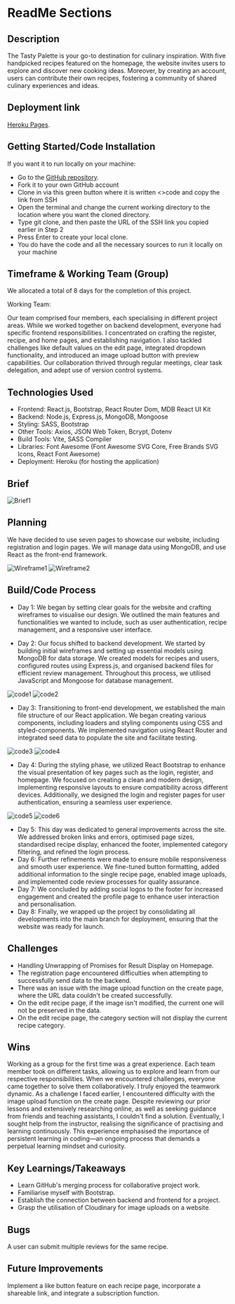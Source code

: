 # ReadMe Sections

## Description
The Tasty Palette is your go-to destination for culinary inspiration. With five handpicked recipes featured on the homepage, the website invites users to explore and discover new cooking ideas. Moreover, by creating an account, users can contribute their own recipes, fostering a community of shared culinary experiences and ideas.

## Deployment link

[Heroku Pages](https://tasty-palette-09debfc2279e.herokuapp.com/).



## Getting Started/Code Installation

If you want it to run locally on your machine:
 - Go to the [GitHub repository](https://github.com/yingjod/The-Tasty-Palette).
 - Fork it to your own GitHub account
 - Clone in via this green button where it is written <>code and copy the link from SSH
 - Open the terminal and change the current working directory to the location where you want the cloned directory.
 - Type git clone, and then paste the URL of the SSH link you copied earlier in Step 2
 - Press Enter to create your local clone. 
 - You do have the code and all the necessary sources to run it locally on your machine

## Timeframe & Working Team (Group)

We allocated a total of 8 days for the completion of this project.

Working Team:

Our team comprised four members, each specialising in different project areas. While we worked together on backend development, everyone had specific frontend responsibilities. I concentrated on crafting the register, recipe, and home pages, and establishing navigation. I also tackled challenges like default values on the edit page, integrated dropdown functionality, and introduced an image upload button with preview capabilities. Our collaboration thrived through regular meetings, clear task delegation, and adept use of version control systems.


## Technologies Used
 - Frontend: React.js, Bootstrap, React Router Dom, MDB React UI Kit
 - Backend: Node.js, Express.js, MongoDB, Mongoose
 - Styling: SASS, Bootstrap
 - Other Tools: Axios, JSON Web Token, Bcrypt, Dotenv
 - Build Tools: Vite, SASS Compiler
 - Libraries: Font Awesome (Font Awesome SVG Core, Free Brands SVG Icons, React Font Awesome)
 - Deployment: Heroku (for hosting the application)

## Brief

![Brief1](/client/src/images/readme/brief1.png)

## Planning

We have decided to use seven pages to showcase our website, including registration and login pages. We will manage data using MongoDB, and use React as the front-end framework.

![Wireframe1](/client/src/images/readme/wireframes1.png)
![Wireframe2](/client/src/images/readme/wireframes2.png)

## Build/Code Process

 - Day 1: We began by setting clear goals for the website and crafting wireframes to visualise our design. We outlined the main features and functionalities we wanted to include, such as user authentication, recipe management, and a responsive user interface.


 - Day 2: Our focus shifted to backend development. We started by building initial wireframes and setting up essential models using MongoDB for data storage. We created models for recipes and users, configured routes using Express.js, and organised backend files for efficient review management. Throughout this process, we utilised JavaScript and Mongoose for database management.

![code1](/client/src/images/readme/code1.png)
![code2](/client/src/images/readme/code2.png)

 - Day 3: Transitioning to front-end development, we established the main file structure of our React application. We began creating various components, including loaders and styling components using CSS and styled-components. We implemented navigation using React Router and integrated seed data to populate the site and facilitate testing.

![code3](/client/src/images/readme/code3.png)
![code4](/client/src/images/readme/code4.png)

 - Day 4: During the styling phase, we utilized React Bootstrap to enhance the visual presentation of key pages such as the login, register, and homepage. We focused on creating a clean and modern design, implementing responsive layouts to ensure compatibility across different devices. Additionally, we designed the login and register pages for user authentication, ensuring a seamless user experience.

![code5](/client/src/images/readme/code5.png)
![code6](/client/src/images/readme/code6.png)

 - Day 5: This day was dedicated to general improvements across the site. We addressed broken links and errors, optimised page sizes, standardised recipe display, enhanced the footer, implemented category filtering, and refined the login process.
 - Day 6: Further refinements were made to ensure mobile responsiveness and smooth user experience. We fine-tuned button formatting, added additional information to the single recipe page, enabled image uploads, and implemented code review processes for quality assurance.
 - Day 7: We concluded by adding social logos to the footer for increased engagement and created the profile page to enhance user interaction and personalisation.
 - Day 8: Finally, we wrapped up the project by consolidating all developments into the main branch for deployment, ensuring that the website was ready for launch.

## Challenges

- Handling Unwrapping of Promises for Result Display on Homepage.
- The registration page encountered difficulties when attempting to successfully send data to the backend.
- There was an issue with the image upload function on the create page, where the URL data couldn't be created successfully.
- On the edit recipe page, if the image isn't modified, the current one will not be preserved in the data.
- On the edit recipe page, the category section will not display the current recipe category.

## Wins

Working as a group for the first time was a great experience. Each team member took on different tasks, allowing us to explore and learn from our respective responsibilities. When we encountered challenges, everyone came together to solve them collaboratively. I truly enjoyed the teamwork dynamic.
As a challenge I faced earlier, I encountered difficulty with the image upload function on the create page. Despite reviewing our prior lessons and extensively researching online, as well as seeking guidance from friends and teaching assistants, I couldn't find a solution. Eventually, I sought help from the instructor, realising the significance of practising and learning continuously. This experience emphasised the importance of persistent learning in coding—an ongoing process that demands a perpetual learning mindset and curiosity.

## Key Learnings/Takeaways

- Learn GitHub's merging process for collaborative project work.
- Familiarise myself with Bootstrap.
- Establish the connection between backend and frontend for a project.
- Grasp the utilisation of Cloudinary for image uploads on a website.


## Bugs

A user can submit multiple reviews for the same recipe.

## Future Improvements

Implement a like button feature on each recipe page, incorporate a shareable link, and integrate a subscription function.

